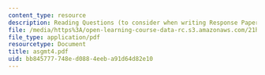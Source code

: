 ```yaml
---
content_type: resource
description: Reading Questions (to consider when writing Response Papers)
file: /media/https%3A/open-learning-course-data-rc.s3.amazonaws.com/21h-342-the-royal-family-fall-2003/bb845777748ed0884eeba91d64d82e10_asgmt4.pdf
file_type: application/pdf
resourcetype: Document
title: asgmt4.pdf
uid: bb845777-748e-d088-4eeb-a91d64d82e10
---
```

